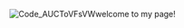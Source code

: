 ![Code_AUCToVFsVW](https://github.com/user-attachments/assets/17d09be2-7046-4214-873b-c9ce292239d3)welcome to my page!

